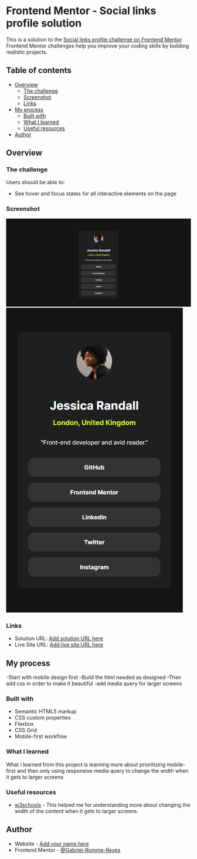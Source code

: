 # Frontend Mentor - Social links profile solution

This is a solution to the [Social links profile challenge on Frontend Mentor](https://www.frontendmentor.io/challenges/social-links-profile-UG32l9m6dQ). Frontend Mentor challenges help you improve your coding skills by building realistic projects.

## Table of contents

- [Overview](#overview)
  - [The challenge](#the-challenge)
  - [Screenshot](#screenshot)
  - [Links](#links)
- [My process](#my-process)
  - [Built with](#built-with)
  - [What I learned](#what-i-learned)
  - [Useful resources](#useful-resources)
- [Author](#author)

## Overview

### The challenge

Users should be able to:

- See hover and focus states for all interactive elements on the page

### Screenshot

![](Screenshots\image-desktop.png)
![](Screenshots\image-mobile.png)

### Links

- Solution URL: [Add solution URL here](https://your-solution-url.com)
- Live Site URL: [Add live site URL here](https://your-live-site-url.com)

## My process

-Start with mobile design first
-Build the html needed as designed
-Then add css in order to make it beautiful
-add media query for larger screens

### Built with

- Semantic HTML5 markup
- CSS custom properties
- Flexbox
- CSS Grid
- Mobile-first workflow

### What I learned

What i learned from this project is learning more about prioritizing mobile-first and then only using responsive media query to change the width when it gets to larger screens

### Useful resources

- [w3schools](https://www.w3schools.com/css/css_rwd_mediaqueries.asp) - This helped me for understanding more about changing the width of the content when it gets to larger screens.

## Author

- Website - [Add your name here](https://www.your-site.com)
- Frontend Mentor - [@Gabriel-Romme-Reyes](https://www.frontendmentor.io/profile/Gabriel-Romme-Reyes)
